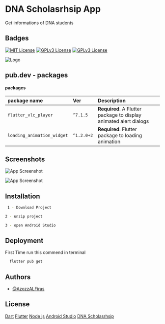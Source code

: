 
# DNA Scholasrhsip App

Get informations of DNA students


## Badges



[![MIT License](https://img.shields.io/badge/Dart-2.2-blue)](https://choosealicense.com/licenses/mit/)
[![GPLv3 License](https://img.shields.io/badge/Flutter-3-orange)](https://opensource.org/licenses/)
[![GPLv3 License](https://img.shields.io/badge/Node%20js-16.17-blueviolet)](https://opensource.org/licenses/)


![Logo](https://dnascholarship.com/assets/img/mylogo.png)


## pub.dev - packages

#### packages


| package name | Ver     | Description                |
| :-------- | :------- | :------------------------- |
| `flutter_vlc_player` | `^7.1.5` | **Required**. A Flutter package to display animated alert dialogs
| `loading_animation_widget` | `^1.2.0+2` | **Required**. Flutter package to loading animation 



## Screenshots

![App Screenshot](https://a.top4top.io/p_2449mcrlt1.png)

![App Screenshot](https://a.top4top.io/p_2449mcrlt1.png)

## Installation



```bash
 1 - Download Project 

```
    
```bash
2 - unzip project
```
    
```bash
3 - open Android Studio 

```
## Deployment

First Time run this commend in terminal
```bash
  flutter pub get
```


## Authors

- [@AzozzALFiras](https://github.com/AzozzALFiras/Talabatey_Flutter)


## License

[Dart](https://dart.dev/)
[Flutter](https://flutter.dev/)
[Node js](https://nodejs.org/en/)
[Android Studio](https://developer.android.com/studio)
[DNA Scholasrhsip](https://dnascholarship.com/)